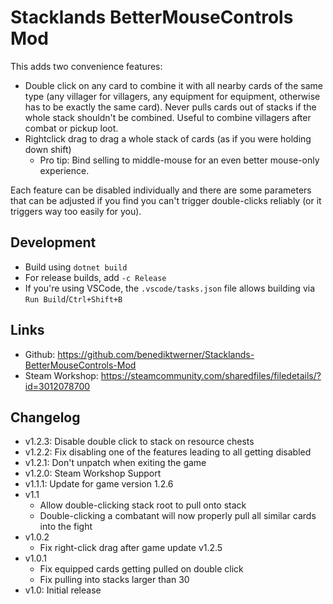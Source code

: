 # Stacklands BetterMouseControls Mod

This adds two convenience features:

- Double click on any card to combine it with all nearby cards of the same type (any villager for villagers, any equipment for equipment, otherwise has to be exactly the same card). Never pulls cards out of stacks if the whole stack shouldn't be combined. Useful to combine villagers after combat or pickup loot.
- Rightclick drag to drag a whole stack of cards (as if you were holding down shift)
  - Pro tip: Bind selling to middle-mouse for an even better mouse-only experience.

Each feature can be disabled individually and there are some parameters that can be adjusted if you find you can't trigger double-clicks reliably (or it triggers way too easily for you).

## Development

- Build using `dotnet build`
- For release builds, add `-c Release`
- If you're using VSCode, the `.vscode/tasks.json` file allows building via `Run Build`/`Ctrl+Shift+B`

## Links

- Github: https://github.com/benediktwerner/Stacklands-BetterMouseControls-Mod
- Steam Workshop: https://steamcommunity.com/sharedfiles/filedetails/?id=3012078700

## Changelog

- v1.2.3: Disable double click to stack on resource chests
- v1.2.2: Fix disabling one of the features leading to all getting disabled
- v1.2.1: Don't unpatch when exiting the game
- v1.2.0: Steam Workshop Support
- v1.1.1: Update for game version 1.2.6
- v1.1
  - Allow double-clicking stack root to pull onto stack
  - Double-clicking a combatant will now properly pull all similar cards into the fight
- v1.0.2
  - Fix right-click drag after game update v1.2.5
- v1.0.1
  - Fix equipped cards getting pulled on double click
  - Fix pulling into stacks larger than 30
- v1.0: Initial release
